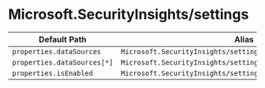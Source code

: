 # Microsoft.SecurityInsights/settings

| Default Path | Alias |
|---|---|
| `properties.dataSources` | `Microsoft.SecurityInsights/settings/Ueba.dataSources` |
| `properties.dataSources[*]` | `Microsoft.SecurityInsights/settings/Ueba.dataSources[*]` |
| `properties.isEnabled` | `Microsoft.SecurityInsights/settings/EntityAnalytics.isEnabled` |

